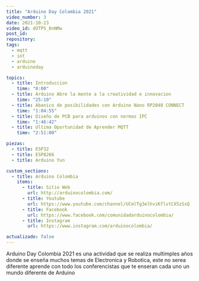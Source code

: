 ```yaml
---
title: "Arduino Day Colombia 2021"
video_number: 3
date: 2021-10-23
video_id: dOTP5_0nNMw
post_id:
repository:
tags:
  - mqtt
  - iot
  - arduino
  - arduinoday

topics:
  - title: Introduccion
    time: "0:00"
  - title: Arduino Abre la mente a la creatividad e innovacion
    time: "25:10"
  - title: Abanico de posibilidades con Arduino Nano RP2040 CONNECT
    time: "1:04:55"
  - title: Diseño de PCB para arduinos con normas IPC
    time: "1:46:42"
  - title: Ultima Oportunidad de Aprender MQTT
    time: "2:51:00"

piezas:
  - title: ESP32
  - title: ESP8266
  - title: Arduino Yun

custom_sections:
  - title: Arduino Colombia
    items:
      - title: Sitio Web
        url: http://arduinocolombia.com/
      - title: Youtube
        url: https://www.youtube.com/channel/UCmlTg3elhviKflvtCX5zSsQ
      - title: Facebook
        url: https://www.facebook.com/comunidadarduinocolombia/
      - title: Instagram
        url: https://www.instagram.com/arduinocolombia/

actualizado: false
---
```


Arduino Day Colombia 2021 es una actividad que se realiza multimples años donde se enseña muchos temas de Electronica y Robotica, este no serea diferente aprende con todo los conferencistas que te enseran cada uno un mundo diferente de Arduino